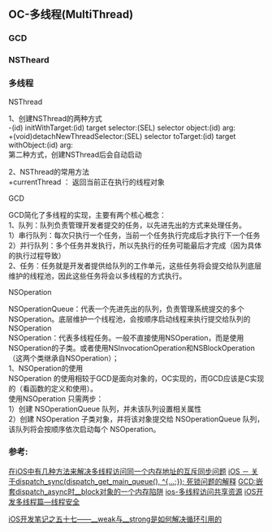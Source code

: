 ##  OC-多线程(MultiThread)

###


### GCD


### NSTheard

<h3>多线程</h3>
<p>NSThread</p>
1、创建NSThread的两种方式
<br>
-(id) initWithTarget:(id) target selector:(SEL) selector object:(id) arg:
<br>
+(void)detachNewThreadSelector:(SEL) selector toTarget:(id) target withObject:(id) arg:
<br>
第二种方式，创建NSThread后会自动启动
<br>


2、NSThread的常用方法
<br>
+currentThread ： 返回当前正在执行的线程对象
<br>

<p>GCD</p>
GCD简化了多线程的实现，主要有两个核心概念：
<br>
1、队列：队列负责管理开发者提交的任务，以先进先出的方式来处理任务。
<br>
1）串行队列：每次只执行一个任务，当前一个任务执行完成后才执行下一个任务
<br>
2）并行队列：多个任务并发执行，所以先执行的任务可能最后才完成（因为具体的执行过程导致）
<br>
2、任务：任务就是开发者提供给队列的工作单元，这些任务将会提交给队列底层维护的线程池，因此这些任务将会以多线程的方式执行。
<p>NSOperation</p>
NSOperationQueue：代表一个先进先出的队列，负责管理系统提交的多个NSOperation。底层维护一个线程池，会按顺序启动线程来执行提交给队列的NSOperation
<br>
NSOperation：代表多线程任务。一般不直接使用NSOperation，而是使用NSOperation的子类。或者使用NSInvocationOperation和NSBlockOperation（这两个类继承自NSOperation）；
<br>
1、NSOperation的使用
<br>
NSOperation 的使用相较于GCD是面向对象的，OC实现的，而GCD应该是C实现的（看函数的定义和使用）。
<br>
使用NSOperation 只需两步：
<br>
1）创建 NSOperationQueue 队列，并未该队列设置相关属性
<br>
2）创建 NSOperation 子类对象，并将该对象提交给 NSOperationQueue 队列，该队列将会按顺序依次启动每个 NSOperation。
<br>



### 参考:
[在iOS中有几种方法来解决多线程访问同一个内存地址的互斥同步问题](https://blog.csdn.net/a_ellisa/article/details/51506233)
[iOS － 关于dispatch_sync(dispatch_get_main_queue(), ^{...;}); 死锁问题的解释](https://blog.csdn.net/icefishlily/article/details/52596802)
[GCD:嵌套dispatch_async时__block对象的一个内存陷阱](https://blog.csdn.net/fg313071405/article/details/25962939)
[ios-多线程访问共享资源](https://blog.csdn.net/ZCMUCZX/article/details/76974068)
[iOS开发多线程篇—线程安全](https://www.cnblogs.com/wendingding/p/3805841.html)

[iOS开发笔记之五十七——__weak与__strong是如何解决循环引用的](https://blog.csdn.net/lizitao/article/details/54845974)


